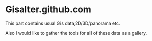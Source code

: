 # Gisalter.github.com
This part contains usual Gis data,2D/3D/panorama etc.

Also I would like to gather the tools for all of these data as a gallery.
